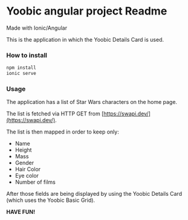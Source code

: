 # Yoobic angular project Readme

Made with Ionic/Angular

This is the application in which the Yoobic Details Card is used.

### How to install

```jsx
npm install
ionic serve
```

### Usage

The application has a list of Star Wars characters on the home page.

The list is fetched via HTTP GET from [https://swapi.dev/](https://swapi.dev/).

The list is then mapped in order to keep only:

- Name
- Height
- Mass
- Gender
- Hair Color
- Eye color
- Number of films

After those fields are being displayed by using the Yoobic Details Card (which uses the Yoobic Basic Grid).

**HAVE FUN!**